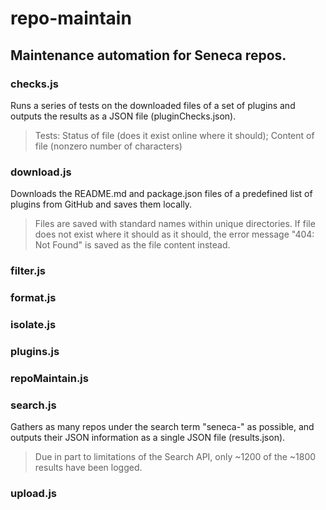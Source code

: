 # repo-maintain

Maintenance automation for Seneca repos.
---

### checks.js

Runs a series of tests on the downloaded files of a set of plugins and outputs the results as a JSON file (pluginChecks.json).
> Tests: Status of file (does it exist online where it should); Content of file (nonzero number of characters)


### download.js

Downloads the README.md and package.json files of a predefined list of plugins from GitHub and saves them locally.
> Files are saved with standard names within unique directories. If file does not exist where it should as it should, the error message "404: Not Found" is saved as the file content instead.


### filter.js


### format.js


### isolate.js


### plugins.js


### repoMaintain.js


### search.js

Gathers as many repos under the search term "seneca-" as possible, and outputs their JSON information as a single JSON file (results.json).
> Due in part to limitations of the Search API, only ~1200 of the ~1800 results have been logged.


### upload.js
